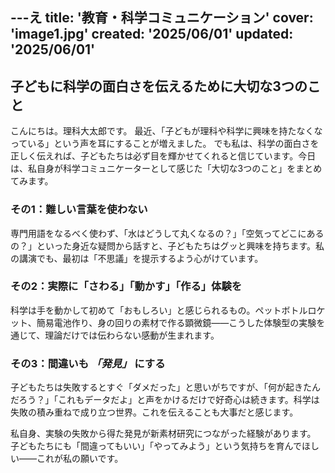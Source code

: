 ---え
title: '教育・科学コミュニケーション'
cover: 'image1.jpg'
created: '2025/06/01'
updated: '2025/06/01'
---

## 子どもに科学の面白さを伝えるために大切な3つのこと

こんにちは。理科大太郎です。
最近、「子どもが理科や科学に興味を持たなくなっている」という声を耳にすることが増えました。
でも私は、科学の面白さを正しく伝えれば、子どもたちは必ず目を輝かせてくれると信じています。今日は、私自身が科学コミュニケーターとして感じた「大切な3つのこと」をまとめてみます。

### その1：難しい言葉を使わない
専門用語をなるべく使わず、「水はどうして丸くなるの？」「空気ってどこにあるの？」といった身近な疑問から話すと、子どもたちはグッと興味を持ちます。私の講演でも、最初は「不思議」を提示するよう心がけています。

### その2：実際に「さわる」「動かす」「作る」体験を
科学は手を動かして初めて「おもしろい」と感じられるもの。ペットボトルロケット、簡易電池作り、身の回りの素材で作る顕微鏡——こうした体験型の実験を通じて、理論だけでは伝わらない感動が生まれます。

### その3：間違いも *「発見」* にする
子どもたちは失敗するとすぐ「ダメだった」と思いがちですが、「何が起きたんだろう？」「これもデータだよ」と声をかけるだけで好奇心は続きます。科学は失敗の積み重ねで成り立つ世界。これを伝えることも大事だと感じます。

私自身、実験の失敗から得た発見が新素材研究につながった経験があります。
子どもたちにも「間違ってもいい」「やってみよう」という気持ちを育んでほしい——これが私の願いです。